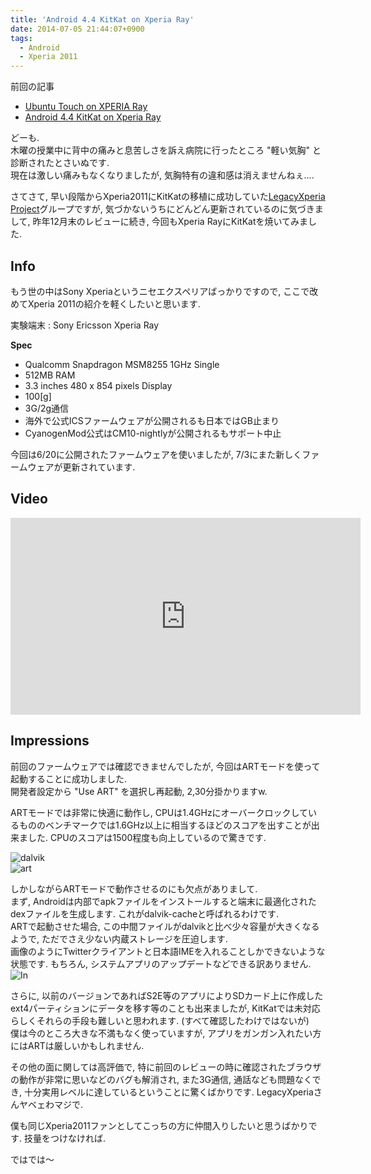 ```yaml
---
title: 'Android 4.4 KitKat on Xperia Ray'
date: 2014-07-05 21:44:07+0900
tags:
  - Android
  - Xperia 2011
---
```

前回の記事

* [Ubuntu Touch on XPERIA Ray](http://tosainu.wktk.so/view/295)
* [Android 4.4 KitKat on Xperia Ray](http://tosainu.wktk.so/view/333)

どーも.  
木曜の授業中に背中の痛みと息苦しさを訴え病院に行ったところ "軽い気胸" と診断されたとさいぬです.  
現在は激しい痛みもなくなりましたが, 気胸特有の違和感は消えませんねぇ....

さてさて, 早い段階からXperia2011にKitKatの移植に成功していた[LegacyXperia Project](http://legacyxperia.github.io/)グループですが, 気づかないうちにどんどん更新されているのに気づきまして, 昨年12月末のレビューに続き, 今回もXperia RayにKitKatを焼いてみました.

## Info

もう世の中はSony Xperiaというニセエクスペリアばっかりですので, ここで改めてXperia 2011の紹介を軽くしたいと思います.

実験端末
:   Sony Ericsson Xperia Ray

**Spec**

* Qualcomm Snapdragon MSM8255 1GHz Single
* 512MB RAM
* 3.3 inches 480 x 854 pixels Display
* 100[g]
* 3G/2g通信
* 海外で公式ICSファームウェアが公開されるも日本ではGB止まり
* CyanogenMod公式はCM10-nightlyが公開されるもサポート中止

今回は6/20に公開されたファームウェアを使いましたが, 7/3にまた新しくファームウェアが更新されています.

## Video

<div class="video-container"><iframe width="560" height="315" src="https://www.youtube.com/embed/OK8Kvb9O10U?rel=0" frameborder="0" allowfullscreen></iframe></div>

<!--more-->

## Impressions

前回のファームウェアでは確認できませんでしたが, 今回はARTモードを使って起動することに成功しました.  
開発者設定から "Use ART" を選択し再起動, 2,30分掛かりますw.

ARTモードでは非常に快適に動作し, CPUは1.4GHzにオーバークロックしているもののベンチマークでは1.6GHz以上に相当するほどのスコアを出すことが出来ました. CPUのスコアは1500程度も向上しているので驚きです.

![dalvik](./Screenshot_2014-06-30-21-14-51.png "dalvik")  
![art](./Screenshot_2014-06-30-21-37-08.png "art")

しかしながらARTモードで動作させるのにも欠点がありまして.  
まず, Androidは内部でapkファイルをインストールすると端末に最適化されたdexファイルを生成します. これがdalvik-cacheと呼ばれるわけです.  
ARTで起動させた場合, この中間ファイルがdalvikと比べ少々容量が大きくなるようで, ただでさえ少ない内蔵ストレージを圧迫します.  
画像のようにTwitterクライアントと日本語IMEを入れることしかできないような状態です. もちろん, システムアプリのアップデートなどできる訳ありません.  
![In](./Screenshot_2014-07-04-10-17-00.png "In")

さらに, 以前のバージョンであればS2E等のアプリによりSDカード上に作成したext4パーティションにデータを移す等のことも出来ましたが, KitKatでは未対応らしくそれらの手段も難しいと思われます. (すべて確認したわけではないが)  
僕は今のところ大きな不満もなく使っていますが, アプリをガンガン入れたい方にはARTは厳しいかもしれません.

その他の面に関しては高評価で, 特に前回のレビューの時に確認されたブラウザの動作が非常に思いなどのバグも解消され, また3G通信, 通話なども問題なくでき, 十分実用レベルに達しているということに驚くばかりです. LegacyXperiaさんヤベェわマジで.

僕も同じXperia2011ファンとしてこっちの方に仲間入りしたいと思うばかりです. 技量をつけなければ.

ではでは〜
